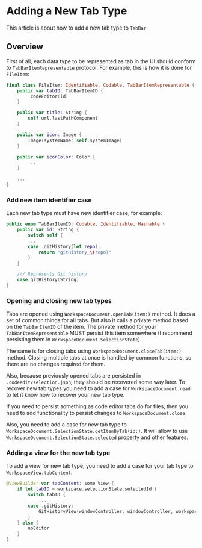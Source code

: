 # Adding a New Tab Type

This article is about how to add a new tab type to `TabBar`

## Overview

First of all, each data type to be represented as tab in the UI should conform to
``TabBarItemRepresentable`` protocol. For example, this is how it is done for
`FileItem`:

```swift
final class FileItem: Identifiable, Codable, TabBarItemRepresentable {
    public var tabID: TabBarItemID {
        .codeEditor(id)
    }

    public var title: String {
        self.url.lastPathComponent
    }

    public var icon: Image {
        Image(systemName: self.systemImage)
    }

    public var iconColor: Color {
        ...
    }

    ...
}
```

### Add new item identifier case

Each new tab type must have new identifier case, for example:
```swift
public enum TabBarItemID: Codable, Identifiable, Hashable {
    public var id: String {
        switch self {
        ...
        case .gitHistory(let repo):
            return "gitHistory_\(repo)"
        }
    }

    /// Represents Git history
    case gitHistory(String)
}
```

### Opening and closing new tab types

Tabs are opened using ``WorkspaceDocument.openTab(item:)`` method. It does a set of common
things for all tabs. But also it calls a private method based on the ``TabBarItemID`` of the
item. The private method for your ``TabBarItemRepresentable`` MUST persist this item
somewhere (I recommend persisting them in ``WorkspaceDocument.SelectionState``).

The same is for closing tabs using ``WorkspaceDocument.closeTab(item:)`` method.
Closing multiple tabs at once is handled by common functions, so there are no changes
required for them.

Also, because previously opened tabs are persisted in `.codeedit/selection.json`,
they should be recovered some way later. To recover new tab types you need to add
a case for ``WorkspaceDocument.read`` to let it know how to recover your new tab type.

If you need to persist something as code editor tabs do for files, then you need to add
functionality to persist changes to ``WorkspaceDocument.close``.

Also, you need to add a case for new tab type to
``WorkspaceDocument.SelectionState.getItemByTab(id:)``. It will allow to use
``WorkspaceDocument.SelectionState.selected`` property and other features.

### Adding a view for the new tab type

To add a view for new tab type, you need to add a case for your tab type to
``WorkspaceView.tabContent``:

```swift
@ViewBuilder var tabContent: some View {
    if let tabID = workspace.selectionState.selectedId {
        switch tabID {
            ...
        case .gitHistory:
            GitHistoryView(windowController: windowController, workspace: workspace)
        }
    } else {
        noEditor
    }
}
```
